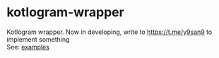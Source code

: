 # kotlogram-wrapper
Kotlogram wrapper. Now in developing, write to https://t.me/y9san9 to implement something <br>
See: [examples](https://github.com/y9san9/kotlogram-wrapper/tree/master/src/main/resources/examples)

